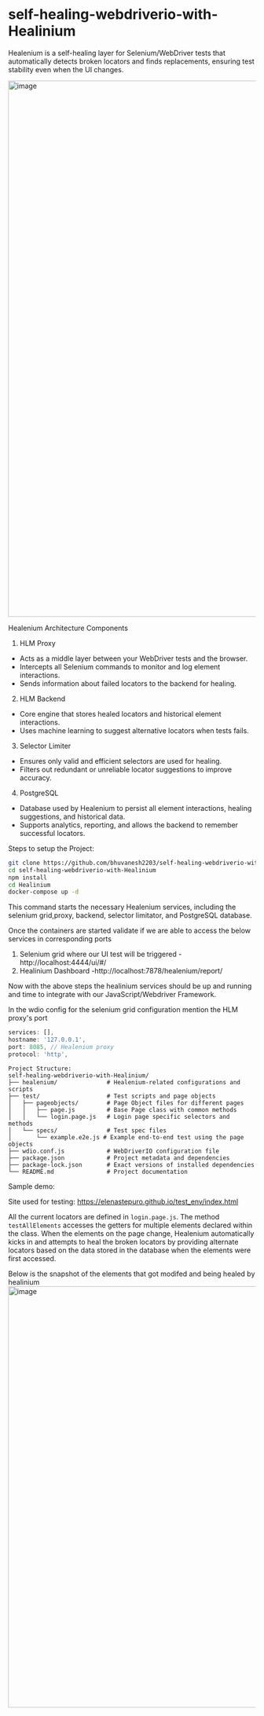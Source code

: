 # self-healing-webdriverio-with-Healinium

Healenium is a  self-healing layer for Selenium/WebDriver tests that automatically detects broken locators and finds replacements, ensuring test stability even when the UI changes.

<img width="1954" height="1092" alt="image" src="https://github.com/user-attachments/assets/cadc2da9-2dd7-4120-b5f6-34309b4db974" />

Healenium Architecture Components

1. HLM Proxy
 * Acts as a middle layer between your WebDriver tests and the browser.
 * Intercepts all Selenium commands to monitor and log element interactions.
 * Sends information about failed locators to the backend for healing.

2. HLM Backend
* Core engine that stores healed locators and historical element interactions.
* Uses machine learning to suggest alternative locators when tests fails.
  
3. Selector Limiter
* Ensures only valid and efficient selectors are used for healing.
* Filters out redundant or unreliable locator suggestions to improve accuracy.

4. PostgreSQL
* Database used by Healenium to persist all element interactions, healing suggestions, and historical data.
* Supports analytics, reporting, and allows the backend to remember successful locators.

Steps to setup the Project:
```sh
git clone https://github.com/bhuvanesh2203/self-healing-webdriverio-with-Healinium.git
cd self-healing-webdriverio-with-Healinium
npm install
cd Healinium
docker-compose up -d
```
This command starts the necessary Healenium services, including the selenium grid,proxy, backend, selector limitator, and PostgreSQL database.

Once the containers are started validate if we are able to access the below services in corresponding ports
1. Selenium grid where our UI test will be triggered - http://localhost:4444/ui/#/
2. Healinium Dashboard -http://localhost:7878/healenium/report/


Now with the above steps the healinium services should be up and running and time to integrate with our JavaScript/Webdriver Framework.

In the wdio config for the selenium grid configuration mention the HLM proxy's port 
```javascript
services: [],
hostname: '127.0.0.1',
port: 8085, // Healenium proxy
protocol: 'http',
```
```
Project Structure:
self-healing-webdriverio-with-Healinium/
├── healenium/              # Healenium-related configurations and scripts
├── test/                   # Test scripts and page objects
│   ├── pageobjects/        # Page Object files for different pages
│   │   ├── page.js         # Base Page class with common methods
│   │   └── login.page.js   # Login page specific selectors and methods
│   └── specs/              # Test spec files
│       └── example.e2e.js # Example end-to-end test using the page objects
├── wdio.conf.js            # WebDriverIO configuration file
├── package.json            # Project metadata and dependencies
├── package-lock.json       # Exact versions of installed dependencies
└── README.md               # Project documentation
```

Sample demo:

Site used for testing: https://elenastepuro.github.io/test_env/index.html

 All the current locators are defined in `login.page.js`. The method `testAllElements` accesses the getters for multiple elements declared within the class. When the elements on the page change, Healenium automatically kicks in and attempts to heal the broken locators by providing alternate locators based on the data stored in the database when the elements were first accessed.

 Below is the snapshot of the elements that got modifed and being healed by healinium
<img width="2505" height="858" alt="image" src="https://github.com/user-attachments/assets/50fb0bdc-341f-4e79-8fe4-ca00e12cc6be" />




